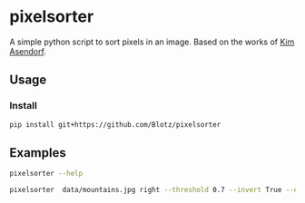 # pixelsorter

A simple python script to sort pixels in an image.
Based on the works of [Kim Asendorf](https://github.com/kimasendorf/ASDFPixelSort).

## Usage

### Install

```bash
pip install git+https://github.com/Blotz/pixelsorter
```

## Examples

```bash
pixelsorter --help
```

```bash
pixelsorter  data/mountains.jpg right --threshold 0.7 --invert True --output out.png
```
